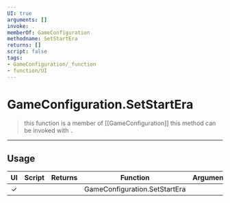 ```yaml
---
UI: true
arguments: []
invoke: .
memberOf: GameConfiguration
methodname: SetStartEra
returns: []
script: false
tags:
- GameConfiguration/_function
- function/UI
---
```

# GameConfiguration.SetStartEra
> this function is a member of [[GameConfiguration]]
> this method can be invoked with `.`
-----
## Usage
|  UI | Script | Returns | Function | Arguments |
|:---:|:------:|-------:|:--------:|:---------|
|✓| ||GameConfiguration.SetStartEra||

